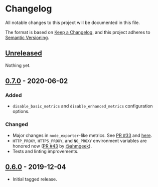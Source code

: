 # Changelog

All notable changes to this project will be documented in this file.

The format is based on [Keep a Changelog](https://keepachangelog.com/en/1.0.0/),
and this project adheres to [Semantic Versioning](https://semver.org/spec/v2.0.0.html).


## [Unreleased]
Nothing yet.


## [0.7.0] - 2020-06-02
### Added
- `disable_basic_metrics` and `disable_enhanced_metrics` configuration options.

### Changed
- Major changes in `node_exporter`-like metrics. See [PR #33](https://github.com/percona/rds_exporter/pull/33)
  and [here](https://github.com/percona/rds_exporter#metrics).
- `HTTP_PROXY`, `HTTPS_PROXY`, and `NO_PROXY` environment variables are honored now
  ([PR #43](https://github.com/percona/rds_exporter/pull/43) by [@ahmgeek](https://github.com/ahmgeek)).
- Tests and linting improvements.


## [0.6.0] - 2019-12-04
- Initial tagged release.


[Unreleased]: https:/github.com/percona/rds_exporter/compare/v0.7.0...main
[0.7.0]: https://github.com/percona/rds_exporter/compare/v0.6.0...v0.7.0
[0.6.0]: https://github.com/percona/rds_exporter/releases/tag/v0.6.0
